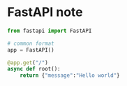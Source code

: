 # FastAPI note

```python
from fastapi import FastAPI

# common format
app = FastAPI()

@app.get("/")
async def root():
    return {"message":"Hello world"}
```
